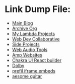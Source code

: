 Link Dump File:
===============

-   [Main Blog](https://bgoonz-blog.netlify.app/)
-   [Archive Org](https://github.com/Archive-42)
-   [My Lambda Projects](https://github.com/my-lambda-projects)
-   [Web Dev Collaborative](https://github.com/Web-Dev-Collaborative)
-   [Side Projects](https://github.com/side-projects-42)
-   [Web Audio Tools](https://github.com/Web-Audio-Tools)
-   [Amp Websites](https://amp.dev/documentation)
-   [Chakra UI React builder](https://chakra-ui.com/docs/getting-started)
-   [Dolby](https://github.com/dolbyio)
-   [prefil iframe embeds](https://blog.codepen.io/documentation/prefill-embeds/)
-   [aesome guitar](https://gist.github.com/bgoonz/ace31617b93241df8b8a7e15339376ec)

